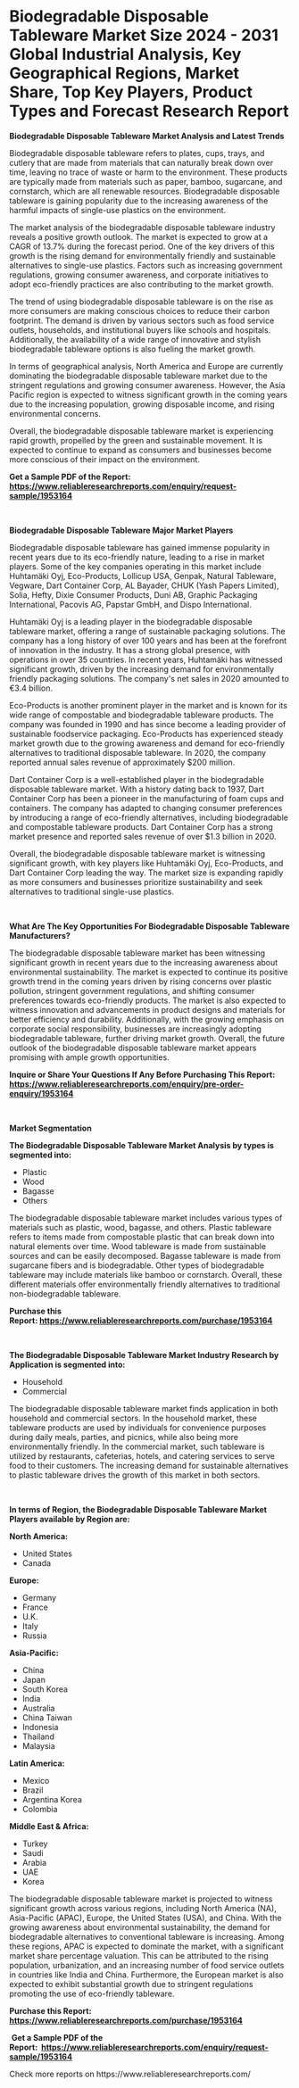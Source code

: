<p><h1>Biodegradable Disposable Tableware Market Size 2024 - 2031 Global Industrial Analysis, Key Geographical Regions, Market Share, Top Key Players, Product Types and Forecast Research Report</h1></p><p><strong>Biodegradable Disposable Tableware Market Analysis and Latest Trends</strong></p>
<p><p>Biodegradable disposable tableware refers to plates, cups, trays, and cutlery that are made from materials that can naturally break down over time, leaving no trace of waste or harm to the environment. These products are typically made from materials such as paper, bamboo, sugarcane, and cornstarch, which are all renewable resources. Biodegradable disposable tableware is gaining popularity due to the increasing awareness of the harmful impacts of single-use plastics on the environment.</p><p>The market analysis of the biodegradable disposable tableware industry reveals a positive growth outlook. The market is expected to grow at a CAGR of 13.7% during the forecast period. One of the key drivers of this growth is the rising demand for environmentally friendly and sustainable alternatives to single-use plastics. Factors such as increasing government regulations, growing consumer awareness, and corporate initiatives to adopt eco-friendly practices are also contributing to the market growth.</p><p>The trend of using biodegradable disposable tableware is on the rise as more consumers are making conscious choices to reduce their carbon footprint. The demand is driven by various sectors such as food service outlets, households, and institutional buyers like schools and hospitals. Additionally, the availability of a wide range of innovative and stylish biodegradable tableware options is also fueling the market growth.</p><p>In terms of geographical analysis, North America and Europe are currently dominating the biodegradable disposable tableware market due to the stringent regulations and growing consumer awareness. However, the Asia Pacific region is expected to witness significant growth in the coming years due to the increasing population, growing disposable income, and rising environmental concerns.</p><p>Overall, the biodegradable disposable tableware market is experiencing rapid growth, propelled by the green and sustainable movement. It is expected to continue to expand as consumers and businesses become more conscious of their impact on the environment.</p></p>
<p><strong>Get a Sample PDF of the Report:&nbsp; <a href="https://www.reliableresearchreports.com/enquiry/request-sample/1953164">https://www.reliableresearchreports.com/enquiry/request-sample/1953164</a></strong></p>
<p>&nbsp;</p>
<p><strong>Biodegradable Disposable Tableware Major Market Players</strong></p>
<p><p>Biodegradable disposable tableware has gained immense popularity in recent years due to its eco-friendly nature, leading to a rise in market players. Some of the key companies operating in this market include Huhtamäki Oyj, Eco-Products, Lollicup USA, Genpak, Natural Tableware, Vegware, Dart Container Corp, AL Bayader, CHUK (Yash Papers Limited), Solia, Hefty, Dixie Consumer Products, Duni AB, Graphic Packaging International, Pacovis AG, Papstar GmbH, and Dispo International.</p><p>Huhtamäki Oyj is a leading player in the biodegradable disposable tableware market, offering a range of sustainable packaging solutions. The company has a long history of over 100 years and has been at the forefront of innovation in the industry. It has a strong global presence, with operations in over 35 countries. In recent years, Huhtamäki has witnessed significant growth, driven by the increasing demand for environmentally friendly packaging solutions. The company's net sales in 2020 amounted to €3.4 billion.</p><p>Eco-Products is another prominent player in the market and is known for its wide range of compostable and biodegradable tableware products. The company was founded in 1990 and has since become a leading provider of sustainable foodservice packaging. Eco-Products has experienced steady market growth due to the growing awareness and demand for eco-friendly alternatives to traditional disposable tableware. In 2020, the company reported annual sales revenue of approximately $200 million.</p><p>Dart Container Corp is a well-established player in the biodegradable disposable tableware market. With a history dating back to 1937, Dart Container Corp has been a pioneer in the manufacturing of foam cups and containers. The company has adapted to changing consumer preferences by introducing a range of eco-friendly alternatives, including biodegradable and compostable tableware products. Dart Container Corp has a strong market presence and reported sales revenue of over $1.3 billion in 2020.</p><p>Overall, the biodegradable disposable tableware market is witnessing significant growth, with key players like Huhtamäki Oyj, Eco-Products, and Dart Container Corp leading the way. The market size is expanding rapidly as more consumers and businesses prioritize sustainability and seek alternatives to traditional single-use plastics.</p></p>
<p>&nbsp;</p>
<p><strong>What Are The Key Opportunities For Biodegradable Disposable Tableware Manufacturers?</strong></p>
<p><p>The biodegradable disposable tableware market has been witnessing significant growth in recent years due to the increasing awareness about environmental sustainability. The market is expected to continue its positive growth trend in the coming years driven by rising concerns over plastic pollution, stringent government regulations, and shifting consumer preferences towards eco-friendly products. The market is also expected to witness innovation and advancements in product designs and materials for better efficiency and durability. Additionally, with the growing emphasis on corporate social responsibility, businesses are increasingly adopting biodegradable tableware, further driving market growth. Overall, the future outlook of the biodegradable disposable tableware market appears promising with ample growth opportunities.</p></p>
<p><strong>Inquire or Share Your Questions If Any Before Purchasing This Report: <a href="https://www.reliableresearchreports.com/enquiry/pre-order-enquiry/1953164">https://www.reliableresearchreports.com/enquiry/pre-order-enquiry/1953164</a></strong></p>
<p>&nbsp;</p>
<p><strong>Market Segmentation</strong></p>
<p><strong>The Biodegradable Disposable Tableware Market Analysis by types is segmented into:</strong></p>
<p><ul><li>Plastic</li><li>Wood</li><li>Bagasse</li><li>Others</li></ul></p>
<p><p>The biodegradable disposable tableware market includes various types of materials such as plastic, wood, bagasse, and others. Plastic tableware refers to items made from compostable plastic that can break down into natural elements over time. Wood tableware is made from sustainable sources and can be easily decomposed. Bagasse tableware is made from sugarcane fibers and is biodegradable. Other types of biodegradable tableware may include materials like bamboo or cornstarch. Overall, these different materials offer environmentally friendly alternatives to traditional non-biodegradable tableware.</p></p>
<p><strong>Purchase this Report:&nbsp;<a href="https://www.reliableresearchreports.com/purchase/1953164">https://www.reliableresearchreports.com/purchase/1953164</a></strong></p>
<p>&nbsp;</p>
<p><strong>The Biodegradable Disposable Tableware Market Industry Research by Application is segmented into:</strong></p>
<p><ul><li>Household</li><li>Commercial</li></ul></p>
<p><p>The biodegradable disposable tableware market finds application in both household and commercial sectors. In the household market, these tableware products are used by individuals for convenience purposes during daily meals, parties, and picnics, while also being more environmentally friendly. In the commercial market, such tableware is utilized by restaurants, cafeterias, hotels, and catering services to serve food to their customers. The increasing demand for sustainable alternatives to plastic tableware drives the growth of this market in both sectors.</p></p>
<p>&nbsp;</p>
<p><strong>In terms of Region, the Biodegradable Disposable Tableware Market Players available by Region are:</strong></p>
<p>
    <p> <strong> North America: </strong>
        <ul>
            <li>United States</li>
            <li>Canada</li>
        </ul>
        </p> 
    <p> <strong> Europe: </strong>
        <ul>
            <li>Germany</li>
            <li>France</li>
            <li>U.K.</li>
            <li>Italy</li>
            <li>Russia</li>
        </ul>
        </p> 
    <p> <strong> Asia-Pacific: </strong>
        <ul>
            <li>China</li>
            <li>Japan</li>
            <li>South Korea</li>
            <li>India</li>
            <li>Australia</li>
            <li>China Taiwan</li>
            <li>Indonesia</li>
            <li>Thailand</li>
            <li>Malaysia</li>
        </ul>
        </p> 
    <p> <strong> Latin America: </strong>
        <ul>
            <li>Mexico</li>
            <li>Brazil</li>
            <li>Argentina Korea</li>
            <li>Colombia</li>
        </ul>
        </p> 
    <p> <strong> Middle East & Africa: </strong>
        <ul>
            <li>Turkey</li>
            <li>Saudi</li>
            <li>Arabia</li>
            <li>UAE</li>
            <li>Korea</li>
        </ul>
    </p>
    </p>
<p><p>The biodegradable disposable tableware market is projected to witness significant growth across various regions, including North America (NA), Asia-Pacific (APAC), Europe, the United States (USA), and China. With the growing awareness about environmental sustainability, the demand for biodegradable alternatives to conventional tableware is increasing. Among these regions, APAC is expected to dominate the market, with a significant market share percentage valuation. This can be attributed to the rising population, urbanization, and an increasing number of food service outlets in countries like India and China. Furthermore, the European market is also expected to exhibit substantial growth due to stringent regulations promoting the use of eco-friendly tableware.</p></p>
<p><strong>Purchase this Report: <a href="https://www.reliableresearchreports.com/purchase/1953164">https://www.reliableresearchreports.com/purchase/1953164</a></strong></p>
<p>&nbsp;<strong>Get a Sample PDF of the Report:&nbsp;&nbsp;<a href="https://www.reliableresearchreports.com/enquiry/request-sample/1953164">https://www.reliableresearchreports.com/enquiry/request-sample/1953164</a></strong></p>
<p><strong></strong></p>
<p>Check more reports on https://www.reliableresearchreports.com/</p>